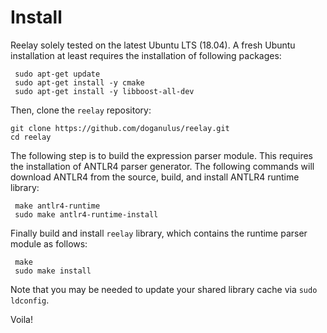 # Install 

Reelay solely tested on the latest Ubuntu LTS (18.04). A fresh Ubuntu installation at least requires the installation of following packages:

     sudo apt-get update
     sudo apt-get install -y cmake
     sudo apt-get install -y libboost-all-dev

Then, clone the `reelay` repository:
    
    git clone https://github.com/doganulus/reelay.git
    cd reelay

The following step is to build the expression parser module. This requires the installation of ANTLR4 parser generator. The following commands will download ANTLR4 from the source, build, and install ANTLR4 runtime library:

     make antlr4-runtime
     sudo make antlr4-runtime-install

Finally build and install `reelay` library, which contains the runtime parser module as follows:

     make 
     sudo make install

Note that you may be needed to update your shared library cache via `sudo ldconfig`.

Voila!

